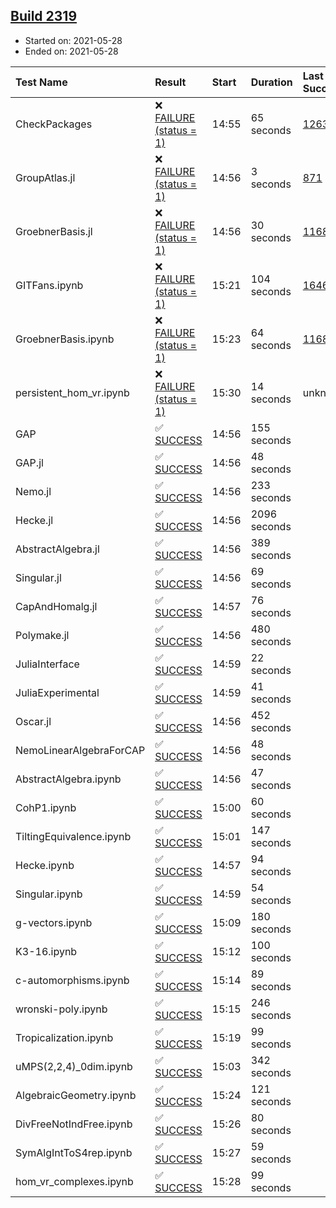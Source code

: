 ## [Build 2319](https://oscarci.mathematik.uni-kl.de/job/oscar-stable/2319/)

* Started on: 2021-05-28
* Ended on: 2021-05-28

| Test Name    | Result | Start | Duration | Last Success | First Failure |
|:-------------|:-------|:------|:---------|:-------------|:--------------|
| CheckPackages | ❌ [FAILURE (status = 1)](https://oscarci.mathematik.uni-kl.de/job/oscar-stable/2319/artifact/logs/build-2319/CheckPackages.log) | 14:55 | 65 seconds | [1263](https://oscarci.mathematik.uni-kl.de/job/oscar-stable/1263/) | [1264](https://oscarci.mathematik.uni-kl.de/job/oscar-stable/1264/) |
| GroupAtlas.jl | ❌ [FAILURE (status = 1)](https://oscarci.mathematik.uni-kl.de/job/oscar-stable/2319/artifact/logs/build-2319/GroupAtlas.jl.log) | 14:56 | 3 seconds | [871](https://oscarci.mathematik.uni-kl.de/job/oscar-stable/871/) | [872](https://oscarci.mathematik.uni-kl.de/job/oscar-stable/872/) |
| GroebnerBasis.jl | ❌ [FAILURE (status = 1)](https://oscarci.mathematik.uni-kl.de/job/oscar-stable/2319/artifact/logs/build-2319/GroebnerBasis.jl.log) | 14:56 | 30 seconds | [1168](https://oscarci.mathematik.uni-kl.de/job/oscar-stable/1168/) | [1169](https://oscarci.mathematik.uni-kl.de/job/oscar-stable/1169/) |
| GITFans.ipynb | ❌ [FAILURE (status = 1)](https://oscarci.mathematik.uni-kl.de/job/oscar-stable/2319/artifact/logs/build-2319/GITFans.ipynb.log) | 15:21 | 104 seconds | [1646](https://oscarci.mathematik.uni-kl.de/job/oscar-stable/1646/) | [1647](https://oscarci.mathematik.uni-kl.de/job/oscar-stable/1647/) |
| GroebnerBasis.ipynb | ❌ [FAILURE (status = 1)](https://oscarci.mathematik.uni-kl.de/job/oscar-stable/2319/artifact/logs/build-2319/GroebnerBasis.ipynb.log) | 15:23 | 64 seconds | [1168](https://oscarci.mathematik.uni-kl.de/job/oscar-stable/1168/) | [1169](https://oscarci.mathematik.uni-kl.de/job/oscar-stable/1169/) |
| persistent_hom_vr.ipynb | ❌ [FAILURE (status = 1)](https://oscarci.mathematik.uni-kl.de/job/oscar-stable/2319/artifact/logs/build-2319/persistent_hom_vr.ipynb.log) | 15:30 | 14 seconds | unknown | unknown |
| GAP | ✅ [SUCCESS](https://oscarci.mathematik.uni-kl.de/job/oscar-stable/2319/artifact/logs/build-2319/GAP.log) | 14:56 | 155 seconds |  |  |
| GAP.jl | ✅ [SUCCESS](https://oscarci.mathematik.uni-kl.de/job/oscar-stable/2319/artifact/logs/build-2319/GAP.jl.log) | 14:56 | 48 seconds |  |  |
| Nemo.jl | ✅ [SUCCESS](https://oscarci.mathematik.uni-kl.de/job/oscar-stable/2319/artifact/logs/build-2319/Nemo.jl.log) | 14:56 | 233 seconds |  |  |
| Hecke.jl | ✅ [SUCCESS](https://oscarci.mathematik.uni-kl.de/job/oscar-stable/2319/artifact/logs/build-2319/Hecke.jl.log) | 14:56 | 2096 seconds |  |  |
| AbstractAlgebra.jl | ✅ [SUCCESS](https://oscarci.mathematik.uni-kl.de/job/oscar-stable/2319/artifact/logs/build-2319/AbstractAlgebra.jl.log) | 14:56 | 389 seconds |  |  |
| Singular.jl | ✅ [SUCCESS](https://oscarci.mathematik.uni-kl.de/job/oscar-stable/2319/artifact/logs/build-2319/Singular.jl.log) | 14:56 | 69 seconds |  |  |
| CapAndHomalg.jl | ✅ [SUCCESS](https://oscarci.mathematik.uni-kl.de/job/oscar-stable/2319/artifact/logs/build-2319/CapAndHomalg.jl.log) | 14:57 | 76 seconds |  |  |
| Polymake.jl | ✅ [SUCCESS](https://oscarci.mathematik.uni-kl.de/job/oscar-stable/2319/artifact/logs/build-2319/Polymake.jl.log) | 14:56 | 480 seconds |  |  |
| JuliaInterface | ✅ [SUCCESS](https://oscarci.mathematik.uni-kl.de/job/oscar-stable/2319/artifact/logs/build-2319/JuliaInterface.log) | 14:59 | 22 seconds |  |  |
| JuliaExperimental | ✅ [SUCCESS](https://oscarci.mathematik.uni-kl.de/job/oscar-stable/2319/artifact/logs/build-2319/JuliaExperimental.log) | 14:59 | 41 seconds |  |  |
| Oscar.jl | ✅ [SUCCESS](https://oscarci.mathematik.uni-kl.de/job/oscar-stable/2319/artifact/logs/build-2319/Oscar.jl.log) | 14:56 | 452 seconds |  |  |
| NemoLinearAlgebraForCAP | ✅ [SUCCESS](https://oscarci.mathematik.uni-kl.de/job/oscar-stable/2319/artifact/logs/build-2319/NemoLinearAlgebraForCAP.log) | 14:56 | 48 seconds |  |  |
| AbstractAlgebra.ipynb | ✅ [SUCCESS](https://oscarci.mathematik.uni-kl.de/job/oscar-stable/2319/artifact/logs/build-2319/AbstractAlgebra.ipynb.log) | 14:56 | 47 seconds |  |  |
| CohP1.ipynb | ✅ [SUCCESS](https://oscarci.mathematik.uni-kl.de/job/oscar-stable/2319/artifact/logs/build-2319/CohP1.ipynb.log) | 15:00 | 60 seconds |  |  |
| TiltingEquivalence.ipynb | ✅ [SUCCESS](https://oscarci.mathematik.uni-kl.de/job/oscar-stable/2319/artifact/logs/build-2319/TiltingEquivalence.ipynb.log) | 15:01 | 147 seconds |  |  |
| Hecke.ipynb | ✅ [SUCCESS](https://oscarci.mathematik.uni-kl.de/job/oscar-stable/2319/artifact/logs/build-2319/Hecke.ipynb.log) | 14:57 | 94 seconds |  |  |
| Singular.ipynb | ✅ [SUCCESS](https://oscarci.mathematik.uni-kl.de/job/oscar-stable/2319/artifact/logs/build-2319/Singular.ipynb.log) | 14:59 | 54 seconds |  |  |
| g-vectors.ipynb | ✅ [SUCCESS](https://oscarci.mathematik.uni-kl.de/job/oscar-stable/2319/artifact/logs/build-2319/g-vectors.ipynb.log) | 15:09 | 180 seconds |  |  |
| K3-16.ipynb | ✅ [SUCCESS](https://oscarci.mathematik.uni-kl.de/job/oscar-stable/2319/artifact/logs/build-2319/K3-16.ipynb.log) | 15:12 | 100 seconds |  |  |
| c-automorphisms.ipynb | ✅ [SUCCESS](https://oscarci.mathematik.uni-kl.de/job/oscar-stable/2319/artifact/logs/build-2319/c-automorphisms.ipynb.log) | 15:14 | 89 seconds |  |  |
| wronski-poly.ipynb | ✅ [SUCCESS](https://oscarci.mathematik.uni-kl.de/job/oscar-stable/2319/artifact/logs/build-2319/wronski-poly.ipynb.log) | 15:15 | 246 seconds |  |  |
| Tropicalization.ipynb | ✅ [SUCCESS](https://oscarci.mathematik.uni-kl.de/job/oscar-stable/2319/artifact/logs/build-2319/Tropicalization.ipynb.log) | 15:19 | 99 seconds |  |  |
| uMPS(2,2,4)_0dim.ipynb | ✅ [SUCCESS](https://oscarci.mathematik.uni-kl.de/job/oscar-stable/2319/artifact/logs/build-2319/uMPS-2-2-4-_0dim.ipynb.log) | 15:03 | 342 seconds |  |  |
| AlgebraicGeometry.ipynb | ✅ [SUCCESS](https://oscarci.mathematik.uni-kl.de/job/oscar-stable/2319/artifact/logs/build-2319/AlgebraicGeometry.ipynb.log) | 15:24 | 121 seconds |  |  |
| DivFreeNotIndFree.ipynb | ✅ [SUCCESS](https://oscarci.mathematik.uni-kl.de/job/oscar-stable/2319/artifact/logs/build-2319/DivFreeNotIndFree.ipynb.log) | 15:26 | 80 seconds |  |  |
| SymAlgIntToS4rep.ipynb | ✅ [SUCCESS](https://oscarci.mathematik.uni-kl.de/job/oscar-stable/2319/artifact/logs/build-2319/SymAlgIntToS4rep.ipynb.log) | 15:27 | 59 seconds |  |  |
| hom_vr_complexes.ipynb | ✅ [SUCCESS](https://oscarci.mathematik.uni-kl.de/job/oscar-stable/2319/artifact/logs/build-2319/hom_vr_complexes.ipynb.log) | 15:28 | 99 seconds |  |  |

